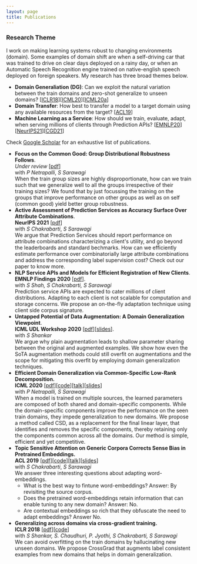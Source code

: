 ```yaml
---
layout: page
title: Publications
---
```


### Research Theme
I work on making learning systems robust to changing environments (domain).
Some examples of domain shift are when a self-driving car that was trained to drive on clear days deployed on a rainy day, or when an Automatic Speech Recognition engine trained on native-english speech deployed on foreign speakers. 
My research has three broad themes below. 

* **Domain Generaliation (DG)**: Can we exploit the natural variation between the train domains and zero-shot generalize to unseen domains? [[ICLR18](#crossgrad)][[ICML20](#csd)][[ICML20a](#dg_for_dr)]
* **Domain Transfer**: How best to transfer a model to a target domain using any available resources from the target? [[ACL19](#srcsel)]
* **Machine Learning as a Service**: How should we train, evaluate, adapt, when serving millions of clients through Prediction APIs? [[EMNLP20](#topicsig)][[NeurIPS21](#accsurf)][[CGD21](#cgd)]

Check [Google Scholar](https://scholar.google.co.in/citations?user=DQddccYAAAAJ) for an exhaustive list of publications.  
<a name="cgd"></a>
* **Focus on the Common Good: Group Distributional Robustness Follows**.   
  *Under review* [[pdf](https://arxiv.org/pdf/2110.02619.pdf)]   
  with *P Netrapalli*, *S Sarawagi*   
  When the train group sizes are highly disproportionate, how can we train such that we generalize well to all the groups irrespective of their training sizes? We found that by just focussing the training on the groups that improve performance on other groups as well as on self (common good) yield better group robustness.   
<a name="accsurf"></a>
* **Active Assessment of Prediction Services as Accuracy Surface Over Attribute Combinations**.  
  **NeurIPS 2021** [[pdf](https://arxiv.org/pdf/2108.06514.pdf)]  
  with *S Chakrabarti*, *S Sarawagi*  
  We argue that Prediction Services should report performance on attribute combinations characterizing a client's utility, and go beyond the leaderboards and standard bechmarks. How can we efficiently estimate performance over combinatorially large attribute combinations and address the corresponding label supervision cost? Check out our paper to know more.      
<a name="topicsig"></a>
* **NLP Service APIs and Models for Efficient Registration of New Clients**.   
  **EMNLP Findings 2020** [[pdf](https://arxiv.org/pdf/2010.01526.pdf)].   
  with *S Shah, S Chakrabarti, S Sarawagi*   
  Prediction service APIs are expected to cater millions of client distributions. Adapting to each client is not scalable for computation and storage concerns. 
  We propose an on-the-fly adaptation technique using client side corpus signature.    
<a name="dg_for_dr"></a>
* **Untapped Potential of Data Augmentation: A Domain Generalization Viewpoint**.   
  **ICML UDL Workshop 2020** [[pdf](https://arxiv.org/abs/2007.04662)][[slides](https://docs.google.com/presentation/d/1IZuAc9GKrB2WO00kWOo1FOMs8sGBWe7XZLrhfZNHAJY/edit?usp=sharing)].       
  with *S Shankar*   
  We argue why plain augmentation leads to shallow parameter sharing between the original and augmented examples. We show how even the SoTA augmentation methods could still overfit on augmentations and the scope for mitigating this overfit by employing domain generalization techniques.  
<a name="csd"></a>
* **Efficient Domain Generalization via Common-Specific Low-Rank Decomposition.**  
  **ICML 2020** [[pdf](https://arxiv.org/abs/2003.12815)][[code](https://github.com/vihari/CSD/)][[talk](https://icml.cc/virtual/2020/poster/6528)][[slides](https://docs.google.com/presentation/d/1x0MXQrutH1XJunhCPPqaHhWnqn49fZcPyMyJEdGDWv4/edit?usp=sharing)]    
  with *P Netrapalli, S Sarawagi*   
  When a model is trained on multiple sources, the learned parameters are composed of both shared and domain-specific components. 
  While the domain-specific components improve the performance on the seen train domains, they impede generalization to new domains. 
  We propose a method called CSD, as a replacement for the final linear layer, that identifies and removes the specific components, thereby retaining only the components common across all the domains.   Our method is simple, efficient and yet competitive.  
<a name="srcsel"></a>
* **Topic Sensitive Attention on Generic Corpora Corrects Sense Bias in Pretrained Embeddings.**  
  **ACL 2019** [[pdf](https://arxiv.org/abs/1906.02688)][[code](https://github.com/vihari/focussed_embs)][[talk](https://vimeo.com/384490539)][[slides](https://docs.google.com/presentation/d/1cEiov879145R6oOBESjif2PcsNXKljZPORegf6_fEMU/edit?usp=sharing)]  
  with *S Chakrabarti*, *S Sarawagi*    
  We answer three interesting questions about adapting word-embeddings.
  + What is the best way to fintune word-embeddings? Answer: By revisiting the source corpus.
  + Does the pretrained word-embeddings retain information that can enable tuning to any new domain? Answer: No.
  + Are contextual embeddings so rich that they obfuscate the need to adapt embeddings? Answer No.   
<a name="crossgrad"></a>
* **Generalizing across domains via cross-gradient training.**   
  **ICLR 2018** [[pdf](https://arxiv.org/pdf/1804.10745.pdf)][[code](https://github.com/vihari/crossgrad)]   
  with *S Shankar, S. Chaudhuri, P. Jyothi, S Chakrabarti, S Sarawagi*   
  We can avoid overfitting on the train domains by hallucinating new unseen domains. We propose CrossGrad that augments label consistent examples from new domains that helps in domain generalization.
